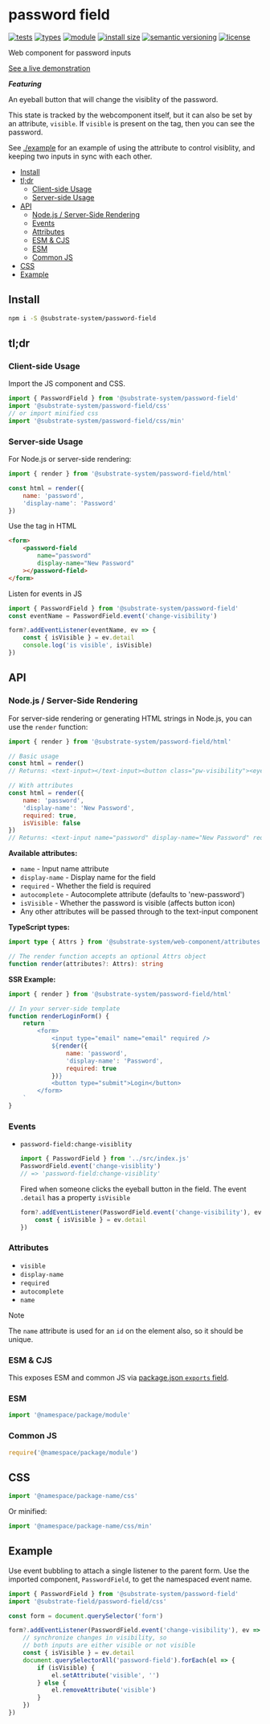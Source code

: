 # password field
[![tests](https://img.shields.io/github/actions/workflow/status/substrate-system/password-field/nodejs.yml?style=flat-square)](https://github.com/substrate-system/password-field/actions/workflows/nodejs.yml)
[![types](https://img.shields.io/npm/types/@substrate-system/password-field?style=flat-square)](README.md)
[![module](https://img.shields.io/badge/module-ESM%2FCJS-blue?style=flat-square)](README.md)
[![install size](https://packagephobia.com/badge?p=@substrate-system/password-field)](https://packagephobia.com/result?p=@substrate-system/password-field)
[![semantic versioning](https://img.shields.io/badge/semver-2.0.0-blue?logo=semver&style=flat-square)](https://semver.org/)
[![license](https://img.shields.io/badge/license-Big_Time-blue?style=flat-square)](LICENSE)


Web component for password inputs

[See a live demonstration](https://substrate-system.github.io/password-field/)

__*Featuring*__

An eyeball button that will change the visiblity of the password.

This state is tracked by the webcomponent itself, but it can also be set by an attribute, `visible`. If `visible` is present on the tag, then you can see the password.

See [./example](./example/index.ts) for an example of using the attribute to control visiblity, and keeping two inputs in sync with each other.

<!-- toc -->

- [Install](#install)
- [tl;dr](#tldr)
  * [Client-side Usage](#client-side-usage)
  * [Server-side Usage](#server-side-usage)
- [API](#api)
  * [Node.js / Server-Side Rendering](#nodejs--server-side-rendering)
  * [Events](#events)
  * [Attributes](#attributes)
  * [ESM & CJS](#esm--cjs)
  * [ESM](#esm)
  * [Common JS](#common-js)
- [CSS](#css)
- [Example](#example)

<!-- tocstop -->

## Install

```sh
npm i -S @substrate-system/password-field
```

## tl;dr

### Client-side Usage
Import the JS component and CSS.

```js
import { PasswordField } from '@substrate-system/password-field'
import '@substrate-system/password-field/css'
// or import minified css
import '@substrate-system/password-field/css/min'
```

### Server-side Usage
For Node.js or server-side rendering:

```js
import { render } from '@substrate-system/password-field/html'

const html = render({
    name: 'password',
    'display-name': 'Password'
})
```

Use the tag in HTML

```html
<form>
    <password-field
        name="password"
        display-name="New Password"
    ></password-field>
</form>
```

Listen for events in JS

```js
import { PasswordField } from '@substrate-system/password-field'
const eventName = PasswordField.event('change-visibility')

form?.addEventListener(eventName, ev => {
    const { isVisible } = ev.detail
    console.log('is visible', isVisible)
})
```

## API

### Node.js / Server-Side Rendering

For server-side rendering or generating HTML strings in Node.js, you can use the `render` function:

```js
import { render } from '@substrate-system/password-field/html'

// Basic usage
const html = render()
// Returns: <text-input></text-input><button class="pw-visibility"><eye-regular></eye-regular></button>

// With attributes
const html = render({
    name: 'password',
    'display-name': 'New Password',
    required: true,
    isVisible: false
})
// Returns: <text-input name="password" display-name="New Password" required></text-input><button class="pw-visibility"><eye-regular></eye-regular></button>
```

**Available attributes:**
- `name` - Input name attribute
- `display-name` - Display name for the field
- `required` - Whether the field is required
- `autocomplete` - Autocomplete attribute (defaults to 'new-password')
- `isVisible` - Whether the password is visible (affects button icon)
- Any other attributes will be passed through to the text-input component

**TypeScript types:**
```ts
import type { Attrs } from '@substrate-system/web-component/attributes'

// The render function accepts an optional Attrs object
function render(attributes?: Attrs): string
```

**SSR Example:**
```js
import { render } from '@substrate-system/password-field/html'

// In your server-side template
function renderLoginForm() {
    return `
        <form>
            <input type="email" name="email" required />
            ${render({
                name: 'password',
                'display-name': 'Password',
                required: true
            })}
            <button type="submit">Login</button>
        </form>
    `
}
```

### Events

* `password-field:change-visiblity`

    ```js
    import { PasswordField } from '../src/index.js'
    PasswordField.event('change-visiblity')
    // => 'password-field:change-visiblity'
    ```

    Fired when someone clicks the eyeball button in the field. The event
    `.detail` has a property `isVisible`

    ```js
    form?.addEventListener(PasswordField.event('change-visibility'), ev => {
        const { isVisible } = ev.detail
    })
    ```

### Attributes

* `visible`
* `display-name`
* `required`
* `autocomplete`
* `name`

> [!NOTE]  
> The `name` attribute is used for an `id` on the element also, so it should
> be unique.

### ESM & CJS

This exposes ESM and common JS via [package.json `exports` field](https://nodejs.org/api/packages.html#exports).

### ESM
```js
import '@namespace/package/module'
```

### Common JS
```js
require('@namespace/package/module')
```

## CSS

```js
import '@namespace/package-name/css'
```

Or minified:
```js
import '@namespace/package-name/css/min'
```

## Example
Use event bubbling to attach a single listener to the parent form. Use the imported component, `PasswordField`, to get the namespaced event name.

```js
import { PasswordField } from '@substrate-system/password-field'
import '@substrate-field/password-field/css'

const form = document.querySelector('form')

form?.addEventListener(PasswordField.event('change-visibility'), ev => {
    // synchronize changes in visibility, so
    // both inputs are either visible or not visible
    const { isVisible } = ev.detail
    document.querySelectorAll('password-field').forEach(el => {
        if (isVisible) {
            el.setAttribute('visible', '')
        } else {
            el.removeAttribute('visible')
        }
    })
})
```
